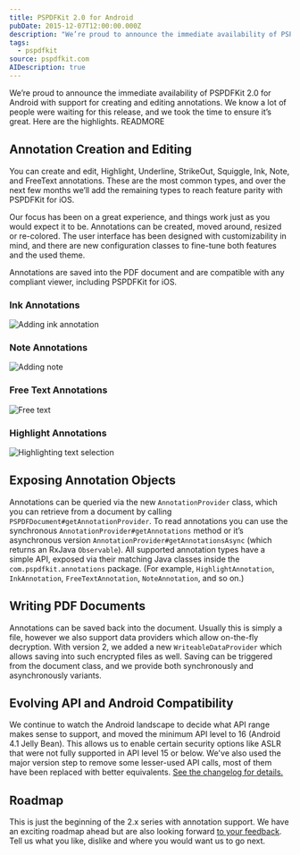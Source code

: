 ```yaml
---
title: PSPDFKit 2.0 for Android
pubDate: 2015-12-07T12:00:00.000Z
description: "We’re proud to announce the immediate availability of PSPDFKit\_2.0 for Android with support for creating and editing annotations. We know a lot of people were waiting for this release, and we took the time to ensure it’s great. Here are the highlights. READMORE"
tags:
  - pspdfkit
source: pspdfkit.com
AIDescription: true
---
```



We’re proud to announce the immediate availability of PSPDFKit 2.0 for Android with support for creating and editing annotations. We know a lot of people were waiting for this release, and we took the time to ensure it’s great. Here are the highlights.
READMORE

## Annotation Creation and Editing

You can create and edit, Highlight, Underline, StrikeOut, Squiggle, Ink, Note, and FreeText annotations. These are the most common types, and over the next few months we’ll add the remaining types to reach feature parity with PSPDFKit for iOS.

Our focus has been on a great experience, and things work just as you would expect it to be. Annotations can be created, moved around, resized or re-colored. The user interface has been designed with customizability in mind, and there are new configuration classes to fine-tune both features and the used theme.

Annotations are saved into the PDF document and are compatible with any compliant viewer, including PSPDFKit for iOS.

### Ink Annotations

![Adding ink annotation](/assets/img/pspdfkit/2015/pspdfkit-android-2-0/add_ink_annotation.gif)

### Note Annotations

![Adding note](/assets/img/pspdfkit/2015/pspdfkit-android-2-0/add_note.gif)

### Free Text Annotations

![Free text](/assets/img/pspdfkit/2015/pspdfkit-android-2-0/free_text.gif)

### Highlight Annotations

![Highlighting text selection](/assets/img/pspdfkit/2015/pspdfkit-android-2-0/highlight_text_selection.gif)

## Exposing Annotation Objects

Annotations can be queried via the new `AnnotationProvider` class, which you can retrieve from a document by calling `PSPDFDocument#getAnnotationProvider`. To read annotations you can use the synchronous `AnnotationProvider#getAnnotations` method or it’s asynchronous version `AnnotationProvider#getAnnotationsAsync` (which returns an RxJava `Observable`). All supported annotation types have a simple API, exposed via their matching Java classes inside the `com.pspdfkit.annotations` package. (For example, `HighlightAnnotation`, `InkAnnotation`, `FreeTextAnnotation`, `NoteAnnotation`, and so on.)

## Writing PDF Documents

Annotations can be saved back into the document. Usually this is simply a file, however we also support data providers which allow on-the-fly decryption. With version 2, we added a new `WriteableDataProvider` which allows saving into such encrypted files as well. Saving can be triggered from the document class, and we provide both synchronously and asynchronously variants.

## Evolving API and Android Compatibility

We continue to watch the Android landscape to decide what API range makes sense to support, and moved the minimum API level to 16 (Android 4.1 Jelly Bean). This allows us to enable certain security options like ASLR that were not fully supported in API level 15 or below. We've also used the major version step to remove some lesser-used API calls, most of them have been replaced with better equivalents. [See the changelog for details.](/changelog/android/#2.0.0)

## Roadmap

This is just the beginning of the 2.x series with annotation support. We have an exciting roadmap ahead but are also looking forward [to your feedback](mailto:peter+android@pspdfkit.com). Tell us what you like, dislike and where you would want us to go next.
